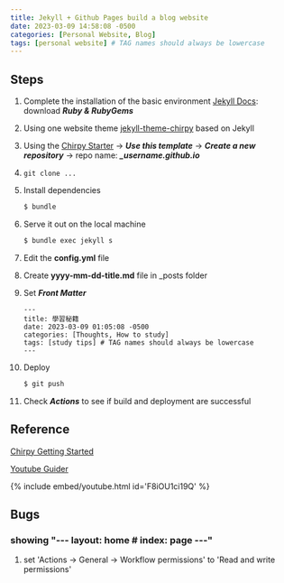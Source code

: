 ```yaml
---
title: Jekyll + Github Pages build a blog website
date: 2023-03-09 14:58:08 -0500
categories: [Personal Website, Blog]
tags: [personal website] # TAG names should always be lowercase
---
```


## Steps

1. Complete the installation of the basic environment [Jekyll Docs](https://jekyllrb.com/docs/installation/): download **_Ruby & RubyGems_**
1. Using one website theme [jekyll-theme-chirpy](https://github.com/cotes2020/jekyll-theme-chirpy) based on Jekyll
1. Using the [Chirpy Starter](https://github.com/cotes2020/chirpy-starter/) -> **_Use this template_** -> **_Create a new repository_** -> repo name: **_\_username.github.io_**
1. `git clone ...`
1. Install dependencies

   ```bash
   $ bundle
   ```

1. Serve it out on the local machine

   ```bash
   $ bundle exec jekyll s
   ```

1. Edit the **config.yml** file
1. Create **yyyy-mm-dd-title.md** file in \_posts folder
1. Set **_Front Matter_**

   ```
   ---
   title: 學習秘籍
   date: 2023-03-09 01:05:08 -0500
   categories: [Thoughts, How to study]
   tags: [study tips] # TAG names should always be lowercase
   ---
   ```

1. Deploy
   ```bash
   $ git push
   ```
1. Check **_Actions_** to see if build and deployment are successful

## Reference

[Chirpy Getting Started](https://chirpy.cotes.page/posts/getting-started/)

[Youtube Guider](https://www.youtube.com/watch?v=F8iOU1ci19Q&t=1141s)

{% include embed/youtube.html id='F8iOU1ci19Q' %}

## Bugs

### showing "--- layout: home # index: page ---"

1. set 'Actions -> General -> Workflow permissions' to 'Read and write permissions'

